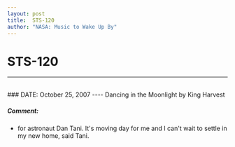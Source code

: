 ```yaml
---
layout: post
title:  STS-120
author: "NASA: Music to Wake Up By"
---
```


# STS-120
----
<br/>
### DATE: October 25, 2007
----
Dancing in the Moonlight by King Harvest

##### Comment:
* for astronaut Dan Tani. It's moving day for me and I can't wait to settle in my new home, said Tani.
